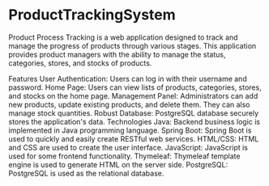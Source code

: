 # ProductTrackingSystem
Product Process Tracking is a web application designed to track and manage the progress of products through various stages. This application provides product managers with the ability to manage the status, categories, stores, and stocks of products.

Features
User Authentication: Users can log in with their username and password.
Home Page: Users can view lists of products, categories, stores, and stocks on the home page.
Management Panel: Administrators can add new products, update existing products, and delete them. They can also manage stock quantities.
Robust Database: PostgreSQL database securely stores the application's data.
Technologies
Java: Backend business logic is implemented in Java programming language.
Spring Boot: Spring Boot is used to quickly and easily create RESTful web services.
HTML/CSS: HTML and CSS are used to create the user interface.
JavaScript: JavaScript is used for some frontend functionality.
Thymeleaf: Thymeleaf template engine is used to generate HTML on the server side.
PostgreSQL: PostgreSQL is used as the relational database.
